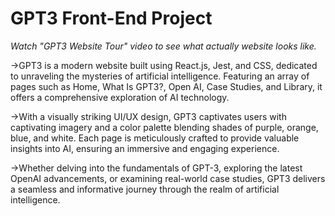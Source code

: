 # GPT3 Front-End Project

*Watch "GPT3 Website Tour" video to see what actually website looks like.*

->GPT3 is a modern website built using React.js, Jest, and CSS, dedicated to unraveling the mysteries of artificial intelligence. Featuring an array of pages such as Home, What Is GPT3?, Open AI, Case Studies, and Library, it offers a comprehensive exploration of AI technology.

->With a visually striking UI/UX design, GPT3 captivates users with captivating imagery and a color palette blending shades of purple, orange, blue, and white. Each page is meticulously crafted to provide valuable insights into AI, ensuring an immersive and engaging experience.

->Whether delving into the fundamentals of GPT-3, exploring the latest OpenAI advancements, or examining real-world case studies, GPT3 delivers a seamless and informative journey through the realm of artificial intelligence.
